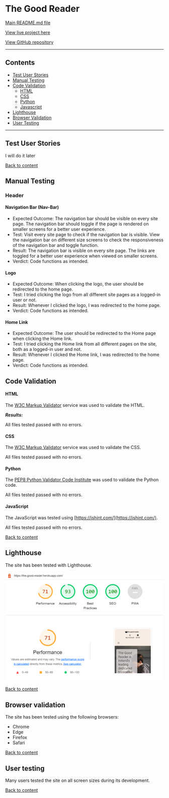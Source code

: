 # The Good Reader

[Main README.md file](/README.md)

[View live project here](https://the-good-reader.herokuapp.com/)

[View GitHub repository](https://github.com/pagioro/The_Good_Reader)

***
## Contents
* [Test User Stories](#Test-user-stories)
* [Manual Testing](#Manual-testing)
* [Code Validation](#Code-validation)
    * [HTML](#HTML)
    * [CSS](#CSS)
    * [Python](#Python)
    * [Javascript](#Javascript)
* [Lighthouse](#Lighthouse)
* [Browser Validation](#Browser-validation)
* [User Testing](#User-testing)


***

## **Test User Stories**

I will do it later

[Back to content](#contents)

## **Manual Testing**

### Header

#### Navigation Bar (Nav-Bar)

* Expected Outcome: The navigation bar should be visible on every site page. The navigation bar should toggle if the page is rendered on smaller screens for a better user experience. 
* Test: Visit every site page to check if the navigation bar is visible. View the navigation bar on different size screens to check the responsiveness of the navigation bar and toggle function. 
* Result: The navigation bar is visible on every site page. The links are toggled for a better user experience when viewed on smaller screens. 
* Verdict: Code functions as intended.

#### Logo

* Expected Outcome: When clicking the logo, the user should be redirected to the home page.
* Test: I tried clicking the logo from all different site pages as a logged-in user or not. 
* Result: Whenever I clicked the logo, I was redirected to the home page.
* Verdict: Code functions as intended.

#### Home Link

* Expected Outcome: The user should be redirected to the Home page when clicking the Home link.
* Test: I tried clicking the Home link from all different pages on the site, both as a logged-in user and not.
* Result: Whenever I clicked the Home link, I was redirected to the home page. 
* Verdict: Code functions as intended.



## **Code Validation**

#### **HTML**

The [W3C Markup Validator](https://validator.w3.org/) service was used to validate the HTML.

***Results:***

All files tested passed with no errors. 

#### **CSS**

The [W3C Markup Validator](https://validator.w3.org/) service was used to validate the CSS.

All files tested passed with no errors. 

#### **Python**

The [PEP8 Python Validator Code Institute](https://pep8ci.herokuapp.com/) was used to validate the Python code. 

All files tested passed with no errors. 

#### **JavaScript**

The JavaScript was tested using [https://jshint.com/](https://jshint.com/). 

All files tested passed with no errors. 

[Back to content](#contents)

## **Lighthouse**

The site has been tested with Lighthouse.

![Lighthouse](/static/site_images/lighthouse.png)

[Back to content](#contents)

## **Browser validation**

The site has been tested using the following browsers:

- Chrome
- Edge
- Firefox
- Safari

[Back to content](#contents)

## **User testing**

Many users tested the site on all screen sizes during its development.

[Back to content](#contents)